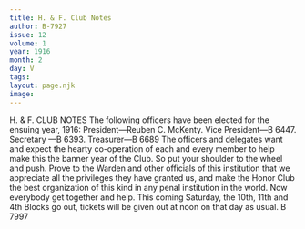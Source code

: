 ```yaml
---
title: H. & F. Club Notes
author: B-7927
issue: 12
volume: 1
year: 1916
month: 2
day: V
tags:
layout: page.njk
image:
---
```

H. & F. CLUB NOTES    The following officers have been elected for the ensuing year, 1916:    President—Reuben C. McKenty.    Vice President—B 6447.    Secretary —B 6393.    Treasurer—B 6689      The officers and delegates want and expect the hearty co-operation of each and every member to help make this the banner year of the Club. So put your shoulder to the wheel and push. Prove to the Warden and other officials of this institution that we appreciate all the privileges they have granted us, and make the Honor Club the best organization of this kind in any penal institution in the world. Now everybody get together and help.       This coming Saturday, the 10th, 11th and 4th Blocks go out, tickets will be given out at noon on that day as usual. B 7997 




